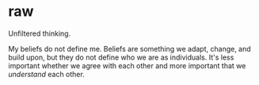 # raw

Unfiltered thinking.

My beliefs do not define me. Beliefs are something we adapt, change, and build upon, but they do not define who we are as individuals. It's less important whether we agree with each other and more important that we _understand_ each other.
